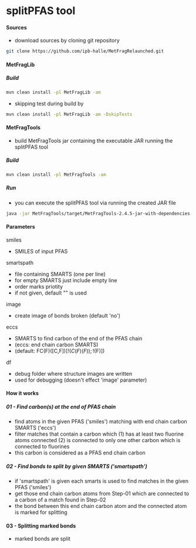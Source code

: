 splitPFAS tool
==============

#### Sources
- download sources by cloning git repository<br>
```bash
git clone https://github.com/ipb-halle/MetFragRelaunched.git
```

#### MetFragLib

##### Build
```bash
mvn clean install -pl MetFragLib -am
```

- skipping test during build by<br>
```bash
mvn clean install -pl MetFragLib -am -DskipTests
```

#### MetFragTools

- build MetFragTools jar containing the executable JAR running the splitPFAS tool

##### Build
```bash
mvn clean install -pl MetFragTools -am
```

##### Run

- you can execute the splitPFAS tool via running the created JAR file

```bash
java -jar MetFragTools/target/MetFragTools-2.4.5-jar-with-dependencies.jar
```

#### Parameters

smiles    	
 - SMILES of input PFAS

smartspath	
 - file containing SMARTS (one per line)
 - for empty SMARTS just include empty line
 - order marks priotity
 - if not given, default "" is used

image     	
 - create image of bonds broken (default 'no')

eccs		
 - SMARTS to find carbon of the end of the PFAS chain
 - (eccs: end chain carbon SMARTS)
 - (default: FC(F)([C,F])[!$(C(F)(F));!$(F)])

df     		
 - debug folder where structure images are written
 - used for debugging (doesn't effect 'image' parameter)

#### How it works
##### 01 - Find carbon(s) at the end of PFAS chain
- find atoms in the given PFAS ('smiles') matching with end chain carbon SMARTS ('eccs')
- filter matches that contain a carbon which (1) has at least two fluorine atoms connected (2) is connected to only one other carbon which is connected to fluorines
- this carbon is considered as a PFAS end chain carbon

##### 02 - Find bonds to split by given SMARTS ('smartspath')
- if 'smartspath' is given each smarts is used to find matches in the given PFAS ('smiles')
- get those end chain carbon atoms from Step-01 which are connected to a carbon of a match found in Step-02
- the bond between this end chain carbon atom and the connected atom is marked for splitting

#### 03 - Splitting marked bonds
-  marked bonds are split 
